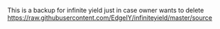 This is a backup for infinite yield just in case owner wants to delete
https://raw.githubusercontent.com/EdgeIY/infiniteyield/master/source
